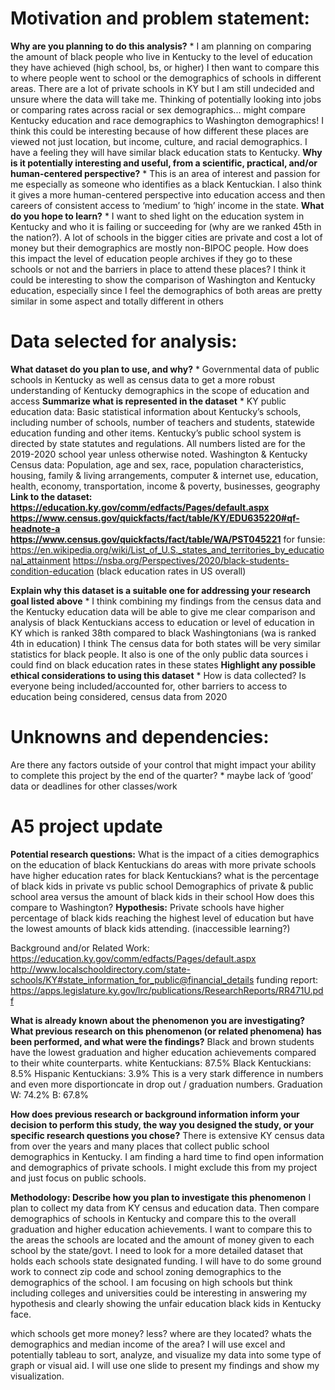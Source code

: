 # Motivation and problem statement:
**Why are you planning to do this analysis?** 
    * I am planning on comparing the amount of black people who live in Kentucky to the level of education they have achieved (high school, bs, or higher) I then want to compare this to where people went to school or the demographics of schools in different areas. There are a lot of private schools in KY but I am still undecided and unsure where the data will take me. Thinking of potentially looking into jobs or comparing rates across racial or sex demographics... might compare Kentucky education and race demographics to Washington demographics! I think this could be interesting because of how different these places are viewed not just location, but income, culture, and racial demographics. I have a feeling they will have similar black education stats to Kentucky.
**Why is it potentially interesting and useful, from a scientific, practical, and/or human-centered perspective?**
    * This is an area of interest and passion for me especially as someone who identifies as a black Kentuckian. I also think it gives a more human-centered perspective into education access and then careers of consistent access to ‘medium’ to ‘high’ income in the state.
**What do you hope to learn?** 
    * I want to shed light on the education system in Kentucky and who it is failing or succeeding for (why are we ranked 45th in the nation?). A lot of schools in the bigger cities are private and cost a lot of money but their demographics are mostly non-BIPOC people. How does this impact the level of education people archives if they go to these schools or not and the barriers in place to attend these places? I think it could be interesting to show the comparison of Washington and Kentucky education, especially since I feel the demographics of both areas are pretty similar in some aspect and totally different in others

# Data selected for analysis:
**What dataset do you plan to use, and why?** 
    * Governmental data of public schools in Kentucky as well as census data to get a more robust understanding of Kentucky demographics in the scope of education and access
**Summarize what is represented in the dataset**
    *  KY public education data: Basic statistical information about Kentucky’s schools, including number of schools, number of teachers and students, statewide education funding and other items. Kentucky’s public school system is directed by state statutes and regulations. All numbers listed are for the 2019-2020 school year unless otherwise noted.
    Washington & Kentucky Census data: Population, age and sex, race, population characteristics, housing, family & living arrangements, computer & internet use, education, health, economy, transportation, income & poverty, businesses, geography
**Link to the dataset: https://education.ky.gov/comm/edfacts/Pages/default.aspx
https://www.census.gov/quickfacts/fact/table/KY/EDU635220#qf-headnote-a
https://www.census.gov/quickfacts/fact/table/WA/PST045221**
for funsie: https://en.wikipedia.org/wiki/List_of_U.S._states_and_territories_by_educational_attainment
https://nsba.org/Perspectives/2020/black-students-condition-education (black education rates in US overall)

**Explain why this dataset is a suitable one for addressing your research goal listed above**
    * I think combining my findings from the census data and the Kentucky education data will be able to give me clear comparison and analysis of black Kentuckians access to education or level of education in KY which is ranked 38th compared to black Washingtonians (wa is ranked 4th in education) I think The census data for both states will be very similar statistics for black people. It also is one of the only public data sources i could find on black education rates in these states
**Highlight any possible ethical considerations to using this dataset**
    * How is data collected? Is everyone being included/accounted for, other barriers to access to education being considered, census data from 2020

# Unknowns and dependencies:
Are there any factors outside of your control that might impact your ability to complete this project by the end of the quarter? 
    * maybe lack of ‘good’ data or deadlines for other classes/work    

# A5 project update

**Potential research questions:** 
        What is the impact of a cities demographics on the education of black Kentuckians
        do areas with more private schools have higher education rates for black Kentuckians? 
        what is the percentage of black kids in private vs public school
        Demographics of private & public school area versus the amount of black kids in their school
        How does this compare to Washington?
**Hypothesis:**
        Private schools have higher percentage of black kids reaching the highest level of education but have the lowest amounts of black kids attending. (inaccessible learning?)


Background and/or Related Work: 
https://education.ky.gov/comm/edfacts/Pages/default.aspx
http://www.localschooldirectory.com/state-schools/KY#state_information_for_public@financial_details
funding report: https://apps.legislature.ky.gov/lrc/publications/ResearchReports/RR471U.pdf

**What is already known about the phenomenon you are investigating? What previous research on this phenomenon (or related phenomena) has been performed, and what were the findings?**
Black and brown students have the lowest graduation and higher education achievements compared to their white counterparts. white Kentuckians: 87.5% Black Kentuckians: 8.5% Hispanic Kentuckians: 3.9% 
This is a very stark difference in numbers and even more disportioncate in drop out / graduation numbers. Graduation W: 74.2% B: 67.8%

**How does previous research or background information inform your decision to perform this study, the way you designed the study, or your specific research questions you chose?** 
There is extensive KY census data from over the years and many places that collect public school demographics in Kentucky. I am finding a hard time to find open information and demographics of private schools. I might exclude this from my project and just focus on public schools. 

**Methodology: Describe how you plan to investigate this phenomenon**
I plan to collect my data from KY census and education data. Then compare demographics of schools in Kentucky and compare this to the overall graduation and higher education achievements. I want to compare this to the areas the schools are located and the amount of money given to each school by the state/govt. I need to look for a more detailed dataset that holds each schools state designated funding. I will have to do some ground work to connect zip code and school zoning demographics to the demographics of the school. I am focusing on high schools but think including colleges and universities could be interesting in answering my hypothesis and clearly showing the unfair education black kids in Kentucky face.

which schools get more money? less? where are they located? whats the demographics and median income of the area?
I will use excel and potentially tableau to sort, analyze, and visualize my data into some type of graph or visual aid. 
I will use one slide to present my findings and show my visualization.
